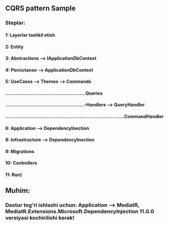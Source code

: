 ## CQRS pattern Sample
### Steplar:
#### 1: Layerlar tashkil etish
#### 2: Entity
#### 3: Abstractions --> IApplicationDbContext
#### 4: Percictanse  --> ApplicationDbContext
#### 5: UseCases --> Themes --> Commands 
#### ......................................................Queries  
#### .....................................................-Handlers --> QueryHandler
#### ................................................................................CommandHandler     
#### 6: Application --> DependencyInection
#### 8: Infrastructure --> DependencyInection
#### 9: Migrations
#### 10: Controllers 
#### 11: Run)
####
####
## Muhim:
### Dastur tog'ri ishlashi uchun: Application --> MediatR, MediatR.Extensions.Microsoft.DependencyInjection 11.0.0 versiyasi kochirilishi kerak!